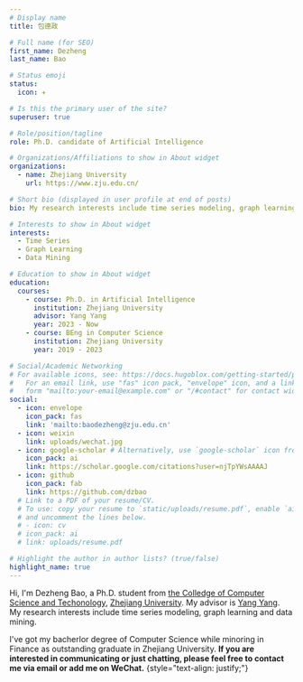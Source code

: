 ```yaml
---
# Display name
title: 包德政

# Full name (for SEO)
first_name: Dezheng
last_name: Bao

# Status emoji
status:
  icon: ✈️

# Is this the primary user of the site?
superuser: true

# Role/position/tagline
role: Ph.D. candidate of Artificial Intelligence

# Organizations/Affiliations to show in About widget
organizations:
  - name: Zhejiang University
    url: https://www.zju.edu.cn/

# Short bio (displayed in user profile at end of posts)
bio: My research interests include time series modeling, graph learning and data mining.

# Interests to show in About widget
interests:
  - Time Series
  - Graph Learning
  - Data Mining

# Education to show in About widget
education:
  courses:
    - course: Ph.D. in Artificial Intelligence
      institution: Zhejiang University
      advisor: Yang Yang
      year: 2023 - Now
    - course: BEng in Computer Science
      institution: Zhejiang University
      year: 2019 - 2023

# Social/Academic Networking
# For available icons, see: https://docs.hugoblox.com/getting-started/page-builder/#icons
#   For an email link, use "fas" icon pack, "envelope" icon, and a link in the
#   form "mailto:your-email@example.com" or "/#contact" for contact widget.
social:
  - icon: envelope
    icon_pack: fas
    link: 'mailto:baodezheng@zju.edu.cn'
  - icon: weixin
    link: uploads/wechat.jpg
  - icon: google-scholar # Alternatively, use `google-scholar` icon from `ai` icon pack
    icon_pack: ai
    link: https://scholar.google.com/citations?user=njTpYWsAAAAJ
  - icon: github
    icon_pack: fab
    link: https://github.com/dzbao
  # Link to a PDF of your resume/CV.
  # To use: copy your resume to `static/uploads/resume.pdf`, enable `ai` icons in `params.yaml`,
  # and uncomment the lines below.
  # - icon: cv
  # icon_pack: ai
  # link: uploads/resume.pdf

# Highlight the author in author lists? (true/false)
highlight_name: true
---
```

Hi, I'm Dezheng Bao, a Ph.D. student from [the Colledge of Computer Science and Techonology](http://www.cs.zju.edu.cn/), [Zhejiang University](www.zju.edu.cn). My advisor is [Yang Yang](http://yangy.org). My research interests include time series modeling, graph learning and data mining.

I've got my bacherlor degree of Computer Science while minoring in Finance as outstanding graduate in Zhejiang University. **If you are interested in communicating or just chatting, please feel free to contact me via email or add me on WeChat.**
{style="text-align: justify;"}

